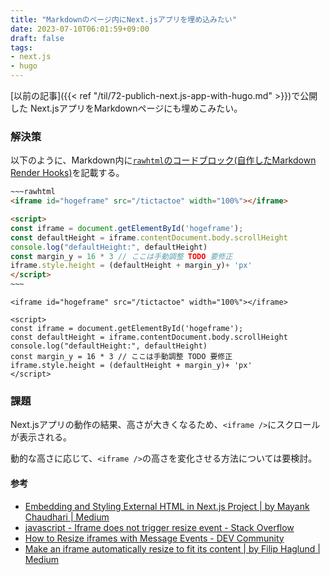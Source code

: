 ```yaml
---
title: "Markdownのページ内にNext.jsアプリを埋め込みたい"
date: 2023-07-10T06:01:59+09:00
draft: false
tags:
- next.js
- hugo
---
```


[以前の記事]({{< ref "/til/72-publich-next.js-app-with-hugo.md" >}})で公開した Next.jsアプリをMarkdownページにも埋めこみたい。

<!--more-->

### 解決策

以下のように、Markdown内に[`rawhtml`のコードブロック(自作したMarkdown Render Hooks)](https://kantas-spike.github.io/portfolio/til/2022/07/10-hugo-with-rawhtml/)を記載する。

~~~~html
~~~rawhtml
<iframe id="hogeframe" src="/tictactoe" width="100%"></iframe>

<script>
const iframe = document.getElementById('hogeframe');
const defaultHeight = iframe.contentDocument.body.scrollHeight
console.log("defaultHeight:", defaultHeight)
const margin_y = 16 * 3 // ここは手動調整 TODO 要修正
iframe.style.height = (defaultHeight + margin_y)+ 'px'
</script>
~~~
~~~~

~~~rawhtml
<iframe id="hogeframe" src="/tictactoe" width="100%"></iframe>

<script>
const iframe = document.getElementById('hogeframe');
const defaultHeight = iframe.contentDocument.body.scrollHeight
console.log("defaultHeight:", defaultHeight)
const margin_y = 16 * 3 // ここは手動調整 TODO 要修正
iframe.style.height = (defaultHeight + margin_y)+ 'px'
</script>
~~~

### 課題

Next.jsアプリの動作の結果、高さが大きくなるため、`<iframe />`にスクロールが表示される。

動的な高さに応じて、`<iframe />`の高さを変化させる方法については要検討。

#### 参考

- [Embedding and Styling External HTML in Next.js Project | by Mayank Chaudhari | Medium](https://mayank1513.medium.com/embedding-and-styling-external-html-in-next-js-project-78f6bfdd511a)
- [javascript - Iframe does not trigger resize event - Stack Overflow](https://stackoverflow.com/questions/27846057/iframe-does-not-trigger-resize-event)
- [How to Resize iframes with Message Events - DEV Community](https://dev.to/tvanantwerp/how-to-resize-iframes-with-message-events-2fec)
- [Make an iframe automatically resize to fit its content | by Filip Haglund | Medium](https://medium.com/@kaptenadhoc/how-to-make-an-iframe-automatically-resize-to-fit-its-content-31593ff54f01)